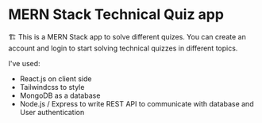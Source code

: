# MERN Stack Technical Quiz app

🏗 This is a MERN Stack app to solve different quizes. You can create an account and login to start solving technical quizzes in different topics.

I've used:
- React.js on client side
- Tailwindcss to style
- MongoDB as a database
- Node.js / Express to write REST API to communicate with database and User authentication 